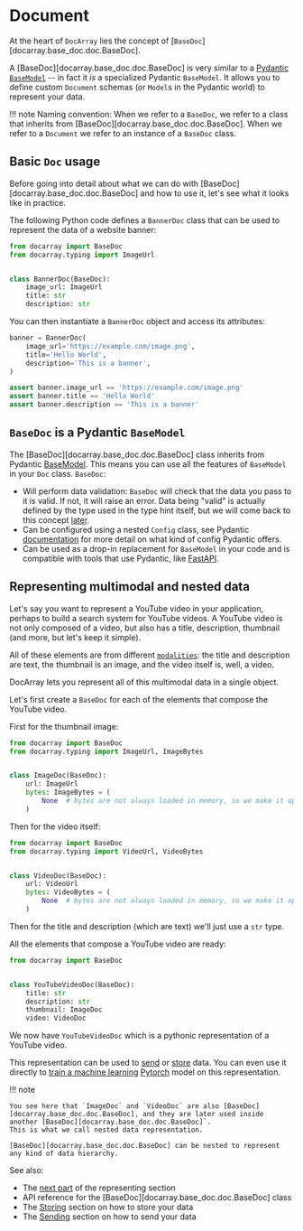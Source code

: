 # Document

At the heart of `DocArray` lies the concept of [`BaseDoc`][docarray.base_doc.doc.BaseDoc].

A [BaseDoc][docarray.base_doc.doc.BaseDoc] is very similar to a [Pydantic](https://docs.pydantic.dev/)
[`BaseModel`](https://docs.Pydantic.dev/usage/models) -- in fact it _is_ a specialized Pydantic `BaseModel`. It allows you to define custom `Document` schemas (or `Model`s in
the Pydantic world) to represent your data.

!!! note
    Naming convention: When we refer to a `BaseDoc`, we refer to a class that inherits from [BaseDoc][docarray.base_doc.doc.BaseDoc]. 
    When we refer to a `Document` we refer to an instance of a `BaseDoc` class.

## Basic `Doc` usage

Before going into detail about what we can do with [BaseDoc][docarray.base_doc.doc.BaseDoc] and how to use it, let's
see what it looks like in practice.

The following Python code defines a `BannerDoc` class that can be used to represent the data of a website banner:

```python
from docarray import BaseDoc
from docarray.typing import ImageUrl


class BannerDoc(BaseDoc):
    image_url: ImageUrl
    title: str
    description: str
```

You can then instantiate a `BannerDoc` object and access its attributes:

```python
banner = BannerDoc(
    image_url='https://example.com/image.png',
    title='Hello World',
    description='This is a banner',
)

assert banner.image_url == 'https://example.com/image.png'
assert banner.title == 'Hello World'
assert banner.description == 'This is a banner'
```

## `BaseDoc` is a Pydantic `BaseModel`

The [BaseDoc][docarray.base_doc.doc.BaseDoc] class inherits from Pydantic [BaseModel](https://docs.pydantic.dev/usage/models). This means you can use
all the features of `BaseModel` in your `Doc` class. `BaseDoc`:

* Will perform data validation: `BaseDoc` will check that the data you pass to it is valid. If not, it will raise an 
error. Data being "valid" is actually defined by the type used in the type hint itself, but we will come back to this concept [later](../../data_types/first_steps.md).
* Can be configured using a nested `Config` class, see Pydantic [documentation](https://docs.pydantic.dev/usage/model_config/) for more detail on what kind of config Pydantic offers.
* Can be used as a drop-in replacement for `BaseModel` in your code and is compatible with tools that use Pydantic, like [FastAPI]('https://fastapi.tiangolo.com/').

## Representing multimodal and nested data

Let's say you want to represent a YouTube video in your application, perhaps to build a search system for YouTube videos.
A YouTube video is not only composed of a video, but also has a title, description, thumbnail (and more, but let's keep it simple).

All of these elements are from different [`modalities`](../../data_types/first_steps.md): the title and description are text, the thumbnail is an image, and the video itself is, well, a video.

DocArray lets you represent all of this multimodal data in a single object. 

Let's first create a `BaseDoc` for each of the elements that compose the YouTube video.

First for the thumbnail image:

```python
from docarray import BaseDoc
from docarray.typing import ImageUrl, ImageBytes


class ImageDoc(BaseDoc):
    url: ImageUrl
    bytes: ImageBytes = (
        None  # bytes are not always loaded in memory, so we make it optional
    )
```

Then for the video itself:

```python
from docarray import BaseDoc
from docarray.typing import VideoUrl, VideoBytes


class VideoDoc(BaseDoc):
    url: VideoUrl
    bytes: VideoBytes = (
        None  # bytes are not always loaded in memory, so we make it optional
    )
``` 

Then for the title and description (which are text) we'll just use a `str` type.

All the elements that compose a YouTube video are ready:

```python
from docarray import BaseDoc


class YouTubeVideoDoc(BaseDoc):
    title: str
    description: str
    thumbnail: ImageDoc
    video: VideoDoc
```

We now have `YouTubeVideoDoc` which is a pythonic representation of a YouTube video. 

This representation can be used to [send](../sending/first_step.md) or [store](../storing/first_step.md) data. You can even use it directly to [train a machine learning](../../how_to/multimodal_training_and_serving.md) [Pytorch](https://pytorch.org/docs/stable/index.html) model on this representation. 

!!! note

    You see here that `ImageDoc` and `VideoDoc` are also [BaseDoc][docarray.base_doc.doc.BaseDoc], and they are later used inside another [BaseDoc][docarray.base_doc.doc.BaseDoc]`.
    This is what we call nested data representation. 

    [BaseDoc][docarray.base_doc.doc.BaseDoc] can be nested to represent any kind of data hierarchy.

See also:

* The [next part](./array.md) of the representing section
* API reference for the [BaseDoc][docarray.base_doc.doc.BaseDoc] class
* The [Storing](../storing/first_step.md) section on how to store your data 
* The [Sending](../sending/first_step.md) section on how to send your data
